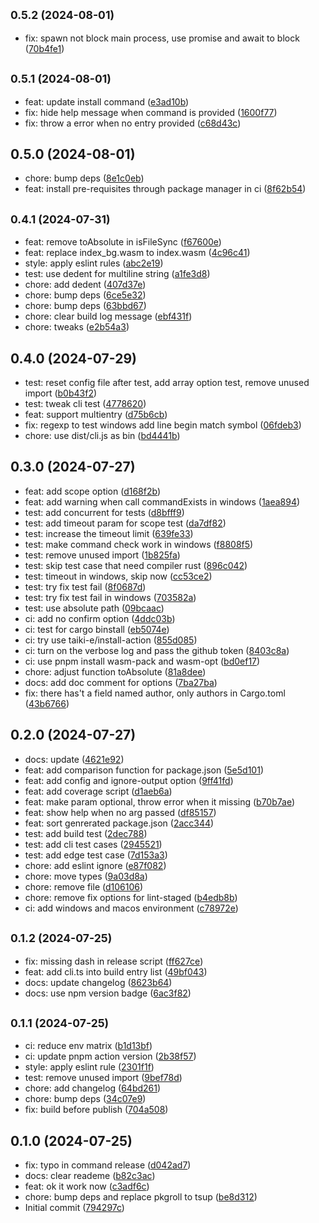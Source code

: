 ## <small>0.5.2 (2024-08-01)</small>

* fix: spawn not block main process, use promise and await to block ([70b4fe1](https://github.com/rainbowatcher/wasmup/commit/70b4fe1))



## <small>0.5.1 (2024-08-01)</small>

* feat: update install command ([e3ad10b](https://github.com/rainbowatcher/wasmup/commit/e3ad10b))
* fix: hide help message when command is provided ([1600f77](https://github.com/rainbowatcher/wasmup/commit/1600f77))
* fix: throw a error when no entry provided ([c68d43c](https://github.com/rainbowatcher/wasmup/commit/c68d43c))



## 0.5.0 (2024-08-01)

* chore: bump deps ([8e1c0eb](https://github.com/rainbowatcher/wasmup/commit/8e1c0eb))
* feat: install pre-requisites through package manager in ci ([8f62b54](https://github.com/rainbowatcher/wasmup/commit/8f62b54))



## <small>0.4.1 (2024-07-31)</small>

* feat: remove toAbsolute in isFileSync ([f67600e](https://github.com/rainbowatcher/wasmup/commit/f67600e))
* feat: replace index_bg.wasm to index.wasm ([4c96c41](https://github.com/rainbowatcher/wasmup/commit/4c96c41))
* style: apply eslint rules ([abc2e19](https://github.com/rainbowatcher/wasmup/commit/abc2e19))
* test: use dedent for multiline string ([a1fe3d8](https://github.com/rainbowatcher/wasmup/commit/a1fe3d8))
* chore: add dedent ([407d37e](https://github.com/rainbowatcher/wasmup/commit/407d37e))
* chore: bump deps ([6ce5e32](https://github.com/rainbowatcher/wasmup/commit/6ce5e32))
* chore: bump deps ([63bbd67](https://github.com/rainbowatcher/wasmup/commit/63bbd67))
* chore: clear build log message ([ebf431f](https://github.com/rainbowatcher/wasmup/commit/ebf431f))
* chore: tweaks ([e2b54a3](https://github.com/rainbowatcher/wasmup/commit/e2b54a3))



## 0.4.0 (2024-07-29)

* test: reset config file after test, add array option test, remove unused import ([b0b43f2](https://github.com/rainbowatcher/wasmup/commit/b0b43f2))
* test: tweak cli test ([4778620](https://github.com/rainbowatcher/wasmup/commit/4778620))
* feat: support multientry ([d75b6cb](https://github.com/rainbowatcher/wasmup/commit/d75b6cb))
* fix: regexp to test windows add line begin match symbol ([06fdeb3](https://github.com/rainbowatcher/wasmup/commit/06fdeb3))
* chore: use dist/cli.js as bin ([bd4441b](https://github.com/rainbowatcher/wasmup/commit/bd4441b))



## 0.3.0 (2024-07-27)

* feat: add scope option ([d168f2b](https://github.com/rainbowatcher/wasmup/commit/d168f2b))
* feat: add warning when call commandExists in windows ([1aea894](https://github.com/rainbowatcher/wasmup/commit/1aea894))
* test: add concurrent for tests ([d8bfff9](https://github.com/rainbowatcher/wasmup/commit/d8bfff9))
* test: add timeout param for scope test ([da7df82](https://github.com/rainbowatcher/wasmup/commit/da7df82))
* test: increase the timeout limit ([639fe33](https://github.com/rainbowatcher/wasmup/commit/639fe33))
* test: make command check work in windows ([f8808f5](https://github.com/rainbowatcher/wasmup/commit/f8808f5))
* test: remove unused import ([1b825fa](https://github.com/rainbowatcher/wasmup/commit/1b825fa))
* test: skip test case that need compiler rust ([896c042](https://github.com/rainbowatcher/wasmup/commit/896c042))
* test: timeout in windows, skip now ([cc53ce2](https://github.com/rainbowatcher/wasmup/commit/cc53ce2))
* test: try fix test fail ([8f0687d](https://github.com/rainbowatcher/wasmup/commit/8f0687d))
* test: try fix test fail in windows ([703582a](https://github.com/rainbowatcher/wasmup/commit/703582a))
* test: use absolute path ([09bcaac](https://github.com/rainbowatcher/wasmup/commit/09bcaac))
* ci: add no confirm option ([4ddc03b](https://github.com/rainbowatcher/wasmup/commit/4ddc03b))
* ci: test for cargo binstall ([eb5074e](https://github.com/rainbowatcher/wasmup/commit/eb5074e))
* ci: try use taiki-e/install-action ([855d085](https://github.com/rainbowatcher/wasmup/commit/855d085))
* ci: turn on the verbose log and pass the github token ([8403c8a](https://github.com/rainbowatcher/wasmup/commit/8403c8a))
* ci: use pnpm install wasm-pack and wasm-opt ([bd0ef17](https://github.com/rainbowatcher/wasmup/commit/bd0ef17))
* chore: adjust function toAbsolute ([81a8dee](https://github.com/rainbowatcher/wasmup/commit/81a8dee))
* docs: add doc comment for options ([7ba27ba](https://github.com/rainbowatcher/wasmup/commit/7ba27ba))
* fix: there has't a field named author, only authors in Cargo.toml ([43b6766](https://github.com/rainbowatcher/wasmup/commit/43b6766))



## 0.2.0 (2024-07-27)

* docs: update ([4621e92](https://github.com/rainbowatcher/wasmup/commit/4621e92))
* feat: add comparison function for package.json ([5e5d101](https://github.com/rainbowatcher/wasmup/commit/5e5d101))
* feat: add config and ignore-output option ([9ff41fd](https://github.com/rainbowatcher/wasmup/commit/9ff41fd))
* feat: add coverage script ([d1aeb6a](https://github.com/rainbowatcher/wasmup/commit/d1aeb6a))
* feat: make param optional, throw error when it missing ([b70b7ae](https://github.com/rainbowatcher/wasmup/commit/b70b7ae))
* feat: show help when no arg passed ([df85157](https://github.com/rainbowatcher/wasmup/commit/df85157))
* feat: sort genrerated package.json ([2acc344](https://github.com/rainbowatcher/wasmup/commit/2acc344))
* test: add build test ([2dec788](https://github.com/rainbowatcher/wasmup/commit/2dec788))
* test: add cli test cases ([2945521](https://github.com/rainbowatcher/wasmup/commit/2945521))
* test: add edge test case ([7d153a3](https://github.com/rainbowatcher/wasmup/commit/7d153a3))
* chore: add eslint ignore ([e87f082](https://github.com/rainbowatcher/wasmup/commit/e87f082))
* chore: move types ([9a03d8a](https://github.com/rainbowatcher/wasmup/commit/9a03d8a))
* chore: remove file ([d106106](https://github.com/rainbowatcher/wasmup/commit/d106106))
* chore: remove fix options for lint-staged ([b4edb8b](https://github.com/rainbowatcher/wasmup/commit/b4edb8b))
* ci: add windows and macos environment ([c78972e](https://github.com/rainbowatcher/wasmup/commit/c78972e))



## <small>0.1.2 (2024-07-25)</small>

* fix: missing dash in release script ([ff627ce](https://github.com/rainbowatcher/wasmup/commit/ff627ce))
* feat: add cli.ts into build entry list ([49bf043](https://github.com/rainbowatcher/wasmup/commit/49bf043))
* docs: update changelog ([8623b64](https://github.com/rainbowatcher/wasmup/commit/8623b64))
* docs: use npm version badge ([6ac3f82](https://github.com/rainbowatcher/wasmup/commit/6ac3f82))



## <small>0.1.1 (2024-07-25)</small>

* ci: reduce env matrix ([b1d13bf](https://github.com/rainbowatcher/wasmup/commit/b1d13bf))
* ci: update pnpm action version ([2b38f57](https://github.com/rainbowatcher/wasmup/commit/2b38f57))
* style: apply eslint rule ([2301f1f](https://github.com/rainbowatcher/wasmup/commit/2301f1f))
* test: remove unused import ([9bef78d](https://github.com/rainbowatcher/wasmup/commit/9bef78d))
* chore: add changelog ([64bd261](https://github.com/rainbowatcher/wasmup/commit/64bd261))
* chore: bump deps ([34c07e9](https://github.com/rainbowatcher/wasmup/commit/34c07e9))
* fix: build before publish ([704a508](https://github.com/rainbowatcher/wasmup/commit/704a508))



## 0.1.0 (2024-07-25)

* fix: typo in command release ([d042ad7](https://github.com/rainbowatcher/wasmup/commit/d042ad7))
* docs: clear reademe ([b82c3ac](https://github.com/rainbowatcher/wasmup/commit/b82c3ac))
* feat: ok it work now ([c3adf6c](https://github.com/rainbowatcher/wasmup/commit/c3adf6c))
* chore: bump deps and replace pkgroll to tsup ([be8d312](https://github.com/rainbowatcher/wasmup/commit/be8d312))
* Initial commit ([794297c](https://github.com/rainbowatcher/wasmup/commit/794297c))



